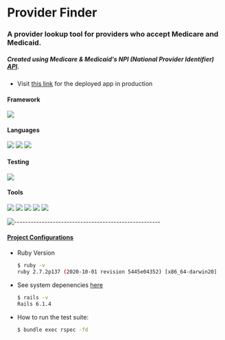 # Provider Finder
### A provider lookup tool for providers who accept Medicare and Medicaid.
##### Created using Medicare & Medicaid's NPI (National Provider Identifier) [API](https://npiregistry.cms.hhs.gov/registry/help-api).
* Visit [this link](https://medicaid-provider-lookup.herokuapp.com/provider_search) for the deployed app in production

#### Framework
<p>
  <img src="https://img.shields.io/badge/Ruby%20On%20Rails-b81818.svg?&style=flat&logo=rubyonrails&logoColor=white" />
</p>

#### Languages
<p>
  <img src="https://img.shields.io/badge/Ruby-CC0000.svg?&style=flaste&logo=ruby&logoColor=white" />
  <img src="https://img.shields.io/badge/HTML5-0EB201.svg?&style=flaste&logo=html5&logoColor=white" />
  <img src="https://img.shields.io/badge/CSS3-1572B6.svg?&style=flaste&logo=css3&logoColor=white" />
</p>

#### Testing
<p>
<img src="https://img.shields.io/badge/rspec-16B7FB.svg?&style=flaste&logo=rubygems&logoColor=white" />
</p>

#### Tools
<p>  
  <img src="https://img.shields.io/badge/Git-F05032.svg?&style=flaste&logo=git&logoColor=white" />
  <img src="https://img.shields.io/badge/GitHub-181717.svg?&style=flaste&logo=github&logoColor=white" />
  <img src="https://img.shields.io/badge/Postman-FF6E4F.svg?&style=flat&logo=postman&logoColor=white" />
  <img src="https://img.shields.io/badge/Bootstrap-563D7C?style=flaste&logo&logo=bootstrap&logoColor=white" />
  <img src="https://img.shields.io/badge/Heroku-430098.svg?&style=flaste&logo=heroku&logoColor=white" />
</p>

![-----------------------------------------------------](https://raw.githubusercontent.com/andreasbm/readme/master/assets/lines/rainbow.png)


#### <ins>Project Configurations</ins>

* Ruby Version
    ```bash
    $ ruby -v
    ruby 2.7.2p137 (2020-10-01 revision 5445e04352) [x86_64-darwin20]
    ```

* See system depenencies [here](https://github.com/JoannaCoPo/provider-finder/blob/main/Gemfile)
    ```bash
    $ rails -v
    Rails 6.1.4
    ```
    
* How to run the test suite:
    ```bash
    $ bundle exec rspec -fd
    ```


